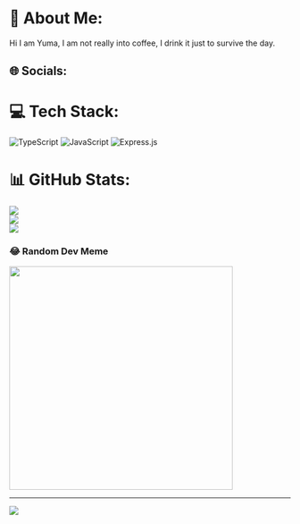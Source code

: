 # 💫 About Me:
Hi I am Yuma, I am not really into coffee, I drink it just to survive the day.


## 🌐 Socials:


# 💻 Tech Stack:
![TypeScript](https://img.shields.io/badge/typescript-%23007ACC.svg?style=for-the-badge&logo=typescript&logoColor=white) ![JavaScript](https://img.shields.io/badge/javascript-%23323330.svg?style=for-the-badge&logo=javascript&logoColor=%23F7DF1E) ![Express.js](https://img.shields.io/badge/express.js-%23404d59.svg?style=for-the-badge&logo=express&logoColor=%2361DAFB)
# 📊 GitHub Stats:
![](https://github-readme-stats.vercel.app/api?username=yuma-teb&theme=dark&hide_border=false&include_all_commits=true&count_private=true)<br/>
![](https://github-readme-streak-stats.herokuapp.com/?user=yuma-teb&theme=dark&hide_border=false)<br/>
![](https://github-readme-stats.vercel.app/api/top-langs/?username=yuma-teb&theme=dark&hide_border=false&include_all_commits=true&count_private=true&layout=compact)

### 😂 Random Dev Meme
<img src='https://memer-new.vercel.app/' style="height: 400px;"/>

---
[![](https://visitcount.itsvg.in/api?id=yuma-teb&icon=0&color=0)](https://visitcount.itsvg.in)

<!-- Proudly created with GPRM ( https://gprm.itsvg.in ) -->
